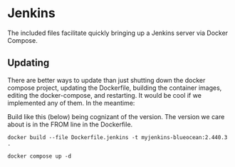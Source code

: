 # Jenkins

The included files facilitate quickly bringing up a Jenkins server via Docker Compose.

## Updating

There are better ways to update than just shutting down the docker compose project, updating the Dockerfile, building the container images, editing the docker-compose, and restarting. It would be cool if we implemented any of them. In the meantime:

Build like this (below) being cognizant of the version. The version we care about is in the FROM line in the Dockerfile.

```shell
docker build --file Dockerfile.jenkins -t myjenkins-blueocean:2.440.3 .
```

```shell
docker compose up -d
```
